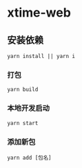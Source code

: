 # xtime-web

## 安装依赖
```
yarn install || yarn i
```

### 打包
```
yarn build
```

### 本地开发启动
```
yarn start
```

### 添加新包
```
yarn add [包名]
```
